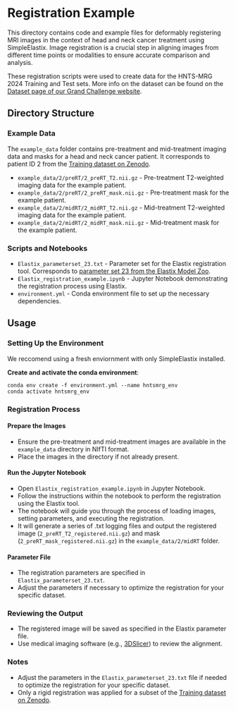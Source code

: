# Registration Example

This directory contains code and example files for deformably registering MRI images in the context of head and neck cancer treatment using SimpleElastix. Image registration is a crucial step in aligning images from different time points or modalities to ensure accurate comparison and analysis. 

These registration scripts were used to create data for the HNTS-MRG 2024 Training and Test sets. More info on the dataset can be found on the [Dataset page of our Grand Challenge website](https://hntsmrg24.grand-challenge.org/dataset/).

## Directory Structure

### Example Data

The `example_data` folder contains pre-treatment and mid-treatment imaging data and masks for a head and neck cancer patient. It corresponds to patient ID 2 from the [Training dataset on Zenodo](https://zenodo.org/records/11199559).

- `example_data/2/preRT/2_preRT_T2.nii.gz` - Pre-treatment T2-weighted imaging data for the example patient.
- `example_data/2/preRT/2_preRT_mask.nii.gz` - Pre-treatment mask for the example patient.
- `example_data/2/midRT/2_midRT_T2.nii.gz` - Mid-treatment T2-weighted imaging data for the example patient.
- `example_data/2/midRT/2_midRT_mask.nii.gz` - Mid-treatment mask for the example patient.

### Scripts and Notebooks

- `Elastix_parameterset_23.txt` - Parameter set for the Elastix registration tool. Corresponds to [parameter set 23 from the Elastix Model Zoo](https://github.com/SuperElastix/ElastixModelZoo/tree/master/models/Par0027). 
- `Elastix_registration_example.ipynb` - Jupyter Notebook demonstrating the registration process using Elastix.
- `environment.yml` - Conda environment file to set up the necessary dependencies.

## Usage

### Setting Up the Environment

We reccomend using a fresh enviornment with only SimpleElastix installed.

**Create and activate the conda environment**:
```
conda env create -f environment.yml --name hntsmrg_env
conda activate hntsmrg_env
```

### Registration Process

#### Prepare the Images

- Ensure the pre-treatment and mid-treatment images are available in the `example_data` directory in NIfTI format.
- Place the images in the directory if not already present.

#### Run the Jupyter Notebook

- Open `Elastix_registration_example.ipynb` in Jupyter Notebook.
- Follow the instructions within the notebook to perform the registration using the Elastix tool.
- The notebook will guide you through the process of loading images, setting parameters, and executing the registration.
- It will generate a series of .txt logging files and output the registered image (`2_preRT_T2_registered.nii.gz`) and mask (`2_preRT_mask_registered.nii.gz`) in the `example_data/2/midRT` folder. 

#### Parameter File

- The registration parameters are specified in `Elastix_parameterset_23.txt`.
- Adjust the parameters if necessary to optimize the registration for your specific dataset.

### Reviewing the Output

- The registered image will be saved as specified in the Elastix parameter file.
- Use medical imaging software (e.g., [3DSlicer](https://www.slicer.org/)) to review the alignment.

### Notes

- Adjust the parameters in the `Elastix_parameterset_23.txt` file if needed to optimize the registration for your specific dataset.
- Only a rigid registration was applied for a subset of the [Training dataset on Zenodo](https://zenodo.org/records/11199559).
